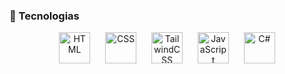 ### 🚀 Tecnologias
<p align="center">
  <img alt="HTML" title="HTML" width="50px" style="margin:0 10px;" src="https://cdn.jsdelivr.net/gh/devicons/devicon/icons/html5/html5-original.svg"/>
  <img alt="CSS" title="CSS" width="50px" style="margin:0 10px;" src="https://cdn.jsdelivr.net/gh/devicons/devicon/icons/css3/css3-original.svg"/>
  <img alt="TailwindCSS" title="TailwindCSS" width="50px" style="margin:0 10px;" src="https://cdn.jsdelivr.net/gh/devicons/devicon/icons/tailwindcss/tailwindcss-original.svg"/>
  <img alt="JavaScript" title="JavaScript" width="50px" style="margin:0 10px;" src="https://cdn.jsdelivr.net/gh/devicons/devicon/icons/javascript/javascript-original.svg"/>
  <img alt="C#" title="C#" width="50px" style="margin:0 10px;" src="https://cdn.jsdelivr.net/gh/devicons/devicon/icons/csharp/csharp-original.svg"/>
</p>

</div>
